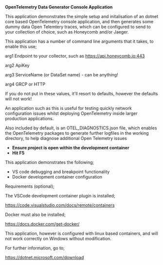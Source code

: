 <b>OpenTelemetry Data Generator Console Application</b>

This application demonstrates the simple setup and initalisation of an dotnet core based OpenTelemetry console application, and then generates some dummy data Open Telemtery traces, which can be configured to send to your collection of choice, such as Honeycomb and/or Jaeger.

This application has a number of command line arguments that it takes, to enable this use;

arg1
Endpoint to your collector, such as https://api.honeycomb.io:443

arg2 
ApiKey

arg3 
ServiceName (or DataSet name) - can be anything!

arg4
GRCP or HTTP

If you do not put in these values, it'll resort to defaults, however the defaults will not work!

An application such as this is useful for testing quickly network configuration issues whilst deploying OpenTelemetry inside larger production applications.

Also included by default, is an OTEL_DIAGNOSTICS.json file,
which enables the OpenTelemetry packages to generate further logfiles in the working directory, to help diagnose additional Open Telemetry issues

<ul>
<li><b>Ensure project is open within the development container</b></li>
<li><b>Hit F5</b></li>
</ul>

This application demonstrates the following;

<ul>
<li>VS code debugging and breakpoint functionality</li>
<li>Docker development container configuration</li>
</ul>

Requirements (optional);

The VSCode development container plugin is installed;

https://code.visualstudio.com/docs/remote/containers

Docker must also be installed;

https://docs.docker.com/get-docker/

This application, however is configured with linux based containers, and will not work correctly on Windows without modification.

For further information, go to;

https://dotnet.microsoft.com/download

